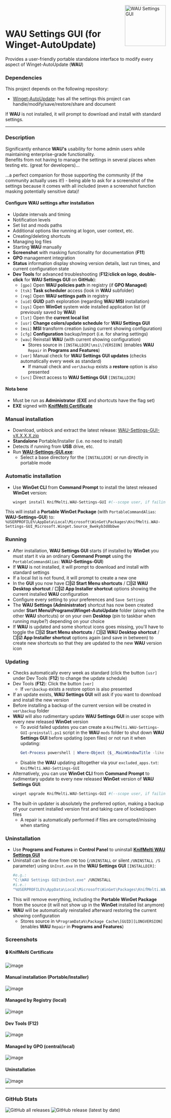 <img src="Sources/assets/WAU%20Settings%20GUI.png" alt="WAU Settings GUI" width="128" align="right"><br><br>

# WAU Settings GUI (for Winget-AutoUpdate)

Provides a user-friendly portable standalone interface to modify every aspect of Winget-AutoUpdate (**WAU**)

### Dependencies
This project depends on the following repository:
- [Winget-AutoUpdate](https://github.com/Romanitho/Winget-AutoUpdate): has all the settings this project can handle/modify/save/restore/share and document

If **WAU** is not installed, it will prompt to download and install with standard settings.

---

### Description
Significantly enhance **WAU's** usability for home admin users while maintaining enterprise-grade functionality.<br>
Benefits from not having to manage the settings in several places when testing etc. (great for developers)...

...a perfect companion for those supporting the community (if the community actually uses it!) - being able to ask for a screenshot of the settings because it comes with all included (even a screenshot function masking potentially sensitive data)!

#### Configure **WAU** settings after installation
- Update intervals and timing
- Notification levels
- Set list and mods paths
- Additional options like running at logon, user context, etc.
- Creating/deleting shortcuts
- Managing log files
- Starting **WAU** manually
- **Screenshot** with masking functionality for documentation (**F11**)
- **GPO** management integration
- **Status** information display showing version details, last run times, and current configuration state
- **Dev Tools** for advanced troubleshooting (**F12**/**click on logo**, **double-click** for **WAU Settings GUI** on **GitHub**):
  - `[gpo]` Open **WAU policies path** in registry (if **GPO Managed**)
  - `[tsk]` **Task scheduler** access (look in **WAU** subfolder)
  - `[reg]` Open **WAU settings path** in registry
  - `[uid]` **GUID** path exploration (regarding **WAU MSI** installation)
  - `[sys]` Open **WinGet** system wide installed application list (if previously saved by **WAU**)
  - `[lst]` Open the **current local list**
  - `[usr]` **Change colors/update schedule** for **WAU Settings GUI**
  - `[msi]` **MSI** transform creation (using current showing configuration)
  - `[cfg]` **Configuration** backup/import (i.e. for sharing settings)
  - `[wau]` Reinstall **WAU** (with current showing configuration)
    - Stores source in `[INSTALLDIR]\msi\[VERSION]` (enables **WAU** `Repair` in **Programs and Features**)
  - `[ver]` Manual check for **WAU Settings GUI updates** (checks automatically every week as standard)
    - If manual check and `ver\backup` exists a **restore** option is also presented
  - `[src]` Direct access to **WAU Settings GUI** `[INSTALLDIR]` 

#### Nota bene
- Must be run as **Administrator** (**EXE** and shortcuts have the flag set)
- **EXE** signed with **[KnifMelti Certificate](#-knifmelti-certificate)**

### Manual installation
- Download, unblock and extract the latest release: [WAU-Settings-GUI-vX.X.X.X.zip](https://github.com/KnifMelti/WAU-Settings-GUI/releases/latest)
- **Standalone** Portable/Installer (i.e. no need to install)
- Detects if running from **USB** drive, etc.
- Run **[WAU-Settings-GUI.exe](#manual-installation-portableinstaller)**:
  - Select a base directory for the `[INSTALLDIR]` or run directly in portable mode

### Automatic installation
- Use **WinGet CLI** from **Command Prompt** to install the latest released **WinGet** version:
  ```bash
  winget install KnifMelti.WAU-Settings-GUI #(--scope user, if failing)
  ```
This will install a **Portable WinGet Package** (with `PortableCommandAlias`: **WAU-Settings-GUI**) to:
   `%USERPROFILE%\AppData\Local\Microsoft\WinGet\Packages\KnifMelti.WAU-Settings-GUI_Microsoft.Winget.Source_8wekyb3d8bbwe`

### Running
- After installation, **WAU Settings GUI** starts (if installed by **WinGet** you must start it via an ordinary **Command Prompt** using the `PortableCommandAlias`: **WAU-Settings-GUI**)
- If **WAU** is not installed, it will prompt to download and install with standard settings
- If a local list is not found, it will prompt to create a new one
- In the **GUI** you now have **☐|☑ Start Menu shortcuts** / **☐|☑ WAU Desktop shortcut** / **☐|☑ App Installer shortcut** options showing the current installed **WAU** configuration
- Configure every setting to your preferences and `Save Settings`
- The **WAU Settings (Administrator)** shortcut has now been created under **Start Menu\Programs\Winget-AutoUpdate** folder (along with the other **WAU** shortcuts) or on your own **Desktop** (pin to taskbar when running maybe?) depending on your choice
- If **WAU** is updated and some shortcut icons goes missing, you'll have to toggle the **☐|☑ Start Menu shortcuts** / **☐|☑ WAU Desktop shortcut** / **☐|☑ App Installer shortcut** options again (and save in between) to create new shortcuts so that they are updated to the new **WAU** version icon

### Updating
- Checks automatically every week as standard (click the button `[usr]` under Dev Tools (**F12**) to change the update schedule)
- Dev Tools (**F12**): Click the button `[ver]`
    - If `ver\backup` exists a restore option is also presented
- If an update exists, **WAU Settings GUI** will ask if you want to download and install the new version
- Before installing a backup of the current version will be created in `ver\backup` folder
- **WAU** will also rudimentary update **WAU Settings GUI** in user scope with every new released **WinGet** version 
  - To avoid failed updates you can create a `KnifMelti.WAU-Settings-GUI-preinstall.ps1` script in the **WAU** `mods` folder to shut down **WAU Settings GUI** before updating (open files) or not run it when updating:
    ```powershell
    Get-Process powershell | Where-Object {$_.MainWindowTitle -like "WAU Settings*"} | Stop-Process -Force
    ```
  - Disable the **WAU** updating alltogether via your `excluded_apps.txt`:<br>`KnifMelti.WAU-Settings-GUI`
- Alternatively, you can use **WinGet CLI** from **Command Prompt** to rudimentary update to every new released **WinGet** version of **WAU Settings GUI**:
  ```bash
  winget upgrade KnifMelti.WAU-Settings-GUI #(--scope user, if failing)
  ```
- The built-in updater is absolutely the preferred option, making a backup of your current installed version first and taking care of locked/open files
  - A repair is automatically performed if files are corrupted/missing when starting

### Uninstallation
- Use **Programs and Features** in **Control Panel** to uninstall **[KnifMelti WAU Settings GUI](#uninstallation-1)**
- Uninstall can be done from `CMD` too (`/UNINSTALL` or silent `/UNINSTALL /S` parameter) using `UnInst.exe` in the **WAU Settings GUI** `[INSTALLDIR]`:
  ```bash
  #e.g.:
  "C:\WAU Settings GUI\UnInst.exe" /UNINSTALL
  #i.e.:
  "%USERPROFILE%\AppData\Local\Microsoft\WinGet\Packages\KnifMelti.WAU-Settings-GUI_Microsoft.Winget.Source_8wekyb3d8bbwe\UnInst.exe" /UNINSTALL /S
  ```
- This will remove everything, including the **Portable WinGet Package** from the source (it will not show up in the **WinGet** installed list anymore)
- **WAU** will be automatically reinstalled afterward restoring the current showing configuration
  - Stores source in `%ProgramData%\Package Cache\[GUID][LONGVERSION]` (enables **WAU** `Repair` in **Programs and Features**)

### Screenshots
#### 🔒 KnifMelti Certificate
![image](Sources/assets/KnifMelti_Certificate.png)
#### Manual installation (Portable/Installer)
![image](Sources/assets//WAU-Settings-GUI.png)
#### Managed by Registry (local)
![image](Sources/assets/Screenshot_Local.png)
#### Dev Tools (F12)
![image](Sources/assets/Screenshot_F12.png)
#### Managed by GPO (central/local)
![image](Sources/assets/Screenshot_GPO.png)
#### Uninstallation
![image](Sources/assets/Screenshot_Uninstall.png)

---

### GitHub Stats
![GitHub all releases](https://img.shields.io/github/downloads/KnifMelti/WAU-Settings-GUI/total)
![GitHub release (latest by date)](https://img.shields.io/github/downloads/KnifMelti/WAU-Settings-GUI/latest/total)
